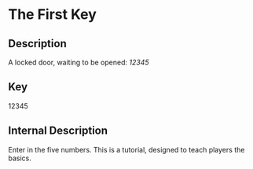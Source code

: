 # The First Key

Description
------------

A locked door, waiting to be opened:
*12345*

Key
---------
12345

Internal Description
--------------------
Enter in the five numbers.
This is a tutorial, designed to teach players the basics.